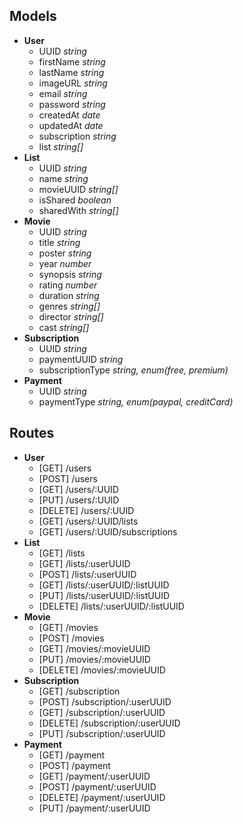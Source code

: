 ## Models
- **User**
    - UUID *string*
    - firstName *string*
    - lastName *string*
    - imageURL *string*
    - email *string*
    - password *string*
    - createdAt *date*
    - updatedAt *date*
    - subscription *string*
    - list *string[]*
- **List**
    - UUID *string*
    - name *string*
    - movieUUID *string[]*
    - isShared *boolean*
    - sharedWith *string[]*
- **Movie**
    - UUID *string*
    - title *string*
    - poster *string*
    - year *number*
    - synopsis *string*
    - rating *number*
    - duration *string*
    - genres *string[]*
    - director *string[]*
    - cast *string[]*
- **Subscription**
    - UUID *string*
    - paymentUUID *string*
    - subscriptionType *string, enum(free, premium)*
- **Payment**
    - UUID *string*
    - paymentType *string, enum(paypal, creditCard)*
## Routes
- **User**
    - [GET] /users
    - [POST] /users
    - [GET] /users/:UUID
    - [PUT] /users/:UUID
    - [DELETE] /users/:UUID
    - [GET] /users/:UUID/lists
    - [GET] /users/:UUID/subscriptions
- **List**
    - [GET] /lists
    - [GET] /lists/:userUUID
    - [POST] /lists/:userUUID
    - [GET] /lists/:userUUID/:listUUID
    - [PUT] /lists/:userUUID/:listUUID
    - [DELETE] /lists/:userUUID/:listUUID
- **Movie**
    - [GET] /movies
    - [POST] /movies
    - [GET] /movies/:movieUUID
    - [PUT] /movies/:movieUUID
    - [DELETE] /movies/:movieUUID
- **Subscription**
    - [GET] /subscription
    - [POST] /subscription/:userUUID
    - [GET] /subscription/:userUUID
    - [DELETE] /subscription/:userUUID
    - [PUT] /subscription/:userUUID
- **Payment**
    - [GET] /payment
    - [POST] /payment
    - [GET] /payment/:userUUID
    - [POST] /payment/:userUUID
    - [DELETE] /payment/:userUUID
    - [PUT] /payment/:userUUID